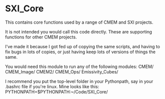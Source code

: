 # SXI_Core
This contains core functions used by a range of CMEM and SXI projects. 

It is not intended you would call this code directly. These are supporting functions for other CMEM projects. 

I've made it because I got fed up of copying the same scripts, and having to fix bugs in lots of copies, or just having keep lots of versions of things the same. 

You would need this module to run any of the following modules: 
CMEM/
CMEM_Image/
CMEM2/
CMEM_Ops/
Emissivity_Cubes/ 

I recommend you put the top-level folder in your Pythonpath, say in your .bashrc file if you're linux. Mine looks like this: 
PYTHONPATH=$PYTHONPATH:~/Code/SXI_Core/
